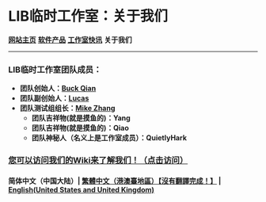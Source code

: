 # LIB临时工作室：关于我们

**[网站主页](index)** **[软件产品](Software)** **[工作室快讯](News)** **关于我们**

------------

### LIB临时工作室团队成员：

- **团队创始人：[Buck Qian](introduction/member/Buck_Qian)**
- **团队副创始人：[Lucas](introduction/member/Lucas)**
- **团队测试组组长：[Mike Zhang](introduction/member/Mike_Zhang)**
  - **团队吉祥物(就是摸鱼的)：Yang**
  - **团队吉祥物(就是摸鱼的)：Qiao**
  - **团队神秘人（名义上是工作室成员）：QuietlyHark**

### [您可以访问我们的Wiki来了解我们！（点击访问）](/introduction/studio-wiki/wiki-index)

#### 简体中文（中国大陆）| [繁體中文（港澳臺地區）【沒有翻譯完成！】](tc/About_us) | **[English(United States and United Kingdom)](en/About_us)**
